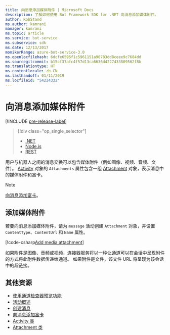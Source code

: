 ```yaml
---
title: 向消息添加媒体附件 | Microsoft Docs
description: 了解如何使用 Bot Framework SDK for .NET 向消息添加媒体附件。
author: RobStand
ms.author: kamrani
manager: kamrani
ms.topic: article
ms.service: bot-service
ms.subservice: sdk
ms.date: 12/13/2017
monikerRange: azure-bot-service-3.0
ms.openlocfilehash: 6dcfe6595f1c5961151a90783dd8ceee9c7684dd
ms.sourcegitcommit: b15cf37afc4f57d13ca6636d4227433809562f8b
ms.translationtype: HT
ms.contentlocale: zh-CN
ms.lasthandoff: 01/11/2019
ms.locfileid: "54224332"
---
```

# <a name="add-media-attachments-to-messages"></a>向消息添加媒体附件

[!INCLUDE [pre-release-label](../includes/pre-release-label-v3.md)]

> [!div class="op_single_selector"]
> - [.NET](../dotnet/bot-builder-dotnet-add-media-attachments.md)
> - [Node.js](../nodejs/bot-builder-nodejs-send-receive-attachments.md)
> - [REST](../rest-api/bot-framework-rest-connector-add-media-attachments.md)

用户与机器人之间的消息交换可以包含媒体附件（例如图像、视频、音频、文件）。 <a href="https://docs.botframework.com/en-us/csharp/builder/sdkreference/dc/d2f/class_microsoft_1_1_bot_1_1_connector_1_1_activity.html" target="_blank">Activity</a> 对象的 `Attachments` 属性包含一组 <a href="https://docs.microsoft.com/en-us/dotnet/api/microsoft.bot.connector.attachments?view=botconnector-3.12.2.4" target="_blank">Attachment</a> 对象，表示消息中的媒体附件和富卡。 

> [!NOTE]
> [向消息添加富卡](bot-builder-dotnet-add-rich-card-attachments.md)。

## <a name="add-a-media-attachment"></a>添加媒体附件  

若要向消息添加媒体附件，请为 `message` 活动创建 `Attachment` 对象，并设置 `ContentType`、`ContentUrl` 和 `Name` 属性。 

[!code-csharp[Add media attachment](../includes/code/dotnet-add-attachments.cs#addMediaAttachment)]

如果附件是图像、音频或视频，连接器服务将以一种让[通道](bot-builder-dotnet-channeldata.md)可以在会话中呈现附件的方式将此附件数据传递给通道。 如果附件是文件，该文件 URL 将呈现为该会话中的超链接。

## <a name="additional-resources"></a>其他资源

- [使用通道检查器预览功能][inspector]
- [活动概述](bot-builder-dotnet-activities.md)
- [创建消息](bot-builder-dotnet-create-messages.md)
- [向消息添加富卡](bot-builder-dotnet-add-rich-card-attachments.md)
- <a href="https://docs.botframework.com/en-us/csharp/builder/sdkreference/dc/d2f/class_microsoft_1_1_bot_1_1_connector_1_1_activity.html" target="_blank">Activity 类</a>
- <a href="https://docs.microsoft.com/en-us/dotnet/api/microsoft.bot.connector.attachments?view=botconnector-3.12.2.4" target="_blank">Attachment 类</a>

[inspector]: ../bot-service-channel-inspector.md



